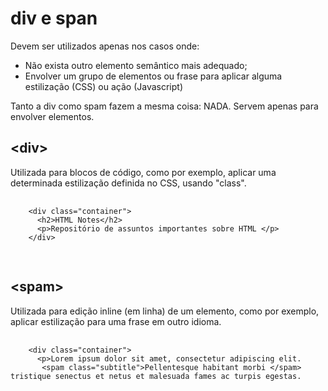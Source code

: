 <h1> div e span </h1>
<p>Devem ser utilizados apenas nos casos onde:</p>
<ul>
  <li>Não exista outro elemento semântico mais adequado;</li>
  <li>Envolver um grupo de elementos ou frase para aplicar alguma estilização (CSS) ou ação (Javascript)</li>
</ul>
<p>Tanto a div como spam fazem a mesma coisa: NADA. Servem apenas para envolver elementos.</p>
<h2> &lt;div&gt;</h2>
<p>Utilizada para blocos de código, como por exemplo, aplicar uma determinada estilização definida no CSS, usando "class".</p>

  <pre>
    <code>
    &lt;div class="container"&gt;
      &lt;h2&gtHTML Notes&lt;/h2&gt;
      &lt;p&gtRepositório de assuntos importantes sobre HTML &lt;/p&gt;
    &lt;/div&gt;
    </code>
  </pre>
  
<h2> &lt;spam&gt;</h2>
<p>Utilizada para edição inline (em linha) de um elemento, como por exemplo, aplicar estilização para uma frase em outro idioma. </p>

  <pre>
    <code>
    &lt;div class="container"&gt;
      &lt;p&gtLorem ipsum dolor sit amet, consectetur adipiscing elit.
       &lt;spam class="subtitle"&gt;Pellentesque habitant morbi &lt;/spam&gt; tristique senectus et netus et malesuada fames ac turpis egestas.</ &lt;/p&gt;
    &lt;/div&gt;
    </code>
  </pre>
